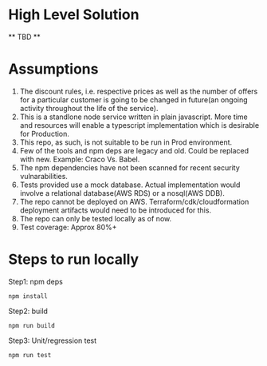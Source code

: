 
# High Level Solution

** TBD **

# Assumptions 
1) The discount rules, i.e. respective prices as well as the number of offers for a particular customer is going to be changed in future(an ongoing activity throughout the life of the service). 
2) This is a standlone node service written in plain javascript. More time and resources will enable a typescript implementation which is desirable for Production.
3) This repo, as such, is not suitable to be run in Prod environment. 
4) Few of the tools and npm deps are legacy and old. Could be replaced with new. Example: Craco Vs. Babel.
5) The npm dependencies have not been scanned for recent security vulnarabilities.
6) Tests provided use a mock database. Actual implementation would involve a relational database(AWS RDS) or a nosql(AWS DDB).
7) The repo cannot be deployed on AWS. Terraform/cdk/cloudformation deployment artifacts would need to be introduced for this. 
8) The repo can only be tested locally as of now.
9) Test coverage: Approx 80%+
# Steps to run locally
Step1: npm deps
```
npm install
```
Step2: build
```
npm run build
```
Step3: Unit/regression test  
```
npm run test
```


